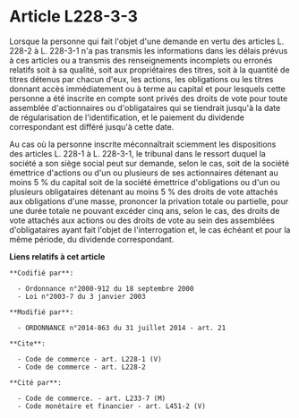 # Article L228-3-3

Lorsque la personne qui fait l'objet d'une demande en vertu des articles L. 228-2 à L. 228-3-1 n'a pas transmis les
informations dans les délais prévus à ces articles ou a transmis des renseignements incomplets ou erronés relatifs soit à sa
qualité, soit aux propriétaires des titres, soit à la quantité de titres détenus par chacun d'eux, les actions, les
obligations ou les titres donnant accès immédiatement ou à terme au capital et pour lesquels cette personne a été inscrite en
compte sont privés des droits de vote pour toute assemblée d'actionnaires ou d'obligataires qui se tiendrait jusqu'à la date
de régularisation de l'identification, et le paiement du dividende correspondant est différé jusqu'à cette date. 

Au cas où la personne inscrite méconnaîtrait sciemment les dispositions des articles L. 228-1 à L. 228-3-1, le tribunal dans
le ressort duquel la société a son siège social peut sur demande, selon le cas, soit de la société émettrice d'actions ou
d'un ou plusieurs de ses actionnaires détenant au moins 5 % du capital soit de la société émettrice d'obligations ou d'un ou
plusieurs obligataires détenant au moins 5 % des droits de vote attachés aux obligations d'une masse, prononcer la privation
totale ou partielle, pour une durée totale ne pouvant excéder cinq ans, selon le cas, des droits de vote attachés aux actions
ou des droits de vote au sein des assemblées d'obligataires ayant fait l'objet de l'interrogation et, le cas échéant et pour
la même période, du dividende correspondant.

**Liens relatifs à cet article**

	**Codifié par**:

	  - Ordonnance n°2000-912 du 18 septembre 2000
	  - Loi n°2003-7 du 3 janvier 2003

	**Modifié par**:

	  - ORDONNANCE n°2014-863 du 31 juillet 2014 - art. 21

	**Cite**:

	  - Code de commerce - art. L228-1 (V)
	  - Code de commerce - art. L228-2

	**Cité par**:

	  - Code de commerce. - art. L233-7 (M)
	  - Code monétaire et financier - art. L451-2 (V)
